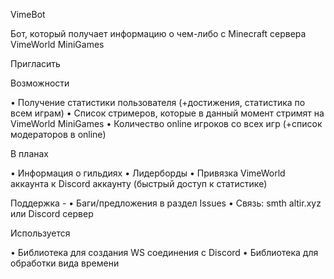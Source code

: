 
VimeBot

Бот, который получает информацию о чем-либо с Minecraft сервера VimeWorld MiniGames

Пригласить

Возможности


• Получение статистики пользователя (+достижения, статистика по всем играм)
• Список стримеров, которые в данный момент стримят на VimeWorld MiniGames
• Количество online игроков со всех игр (+список модераторов в online)

В планах


• Информация о гильдиях
• Лидерборды
• Привязка VimeWorld аккаунта к Discord аккаунту (быстрый доступ к статистике)

Поддержка -
• Баги/предложения в раздел Issues
• Связь: smth altir.xyz или Discord сервер

Используется


• Библиотека для создания WS соединения с Discord
• Библиотека для обработки вида времени

